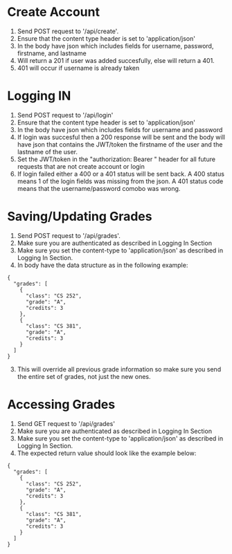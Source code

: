 # Create Account
1. Send POST request to '/api/create'.
2. Ensure that the content type header is set to 'application/json'
3. In the body have json which includes fields for username, password, firstname, and lastname
4. Will return a 201 if user was added succesfully, else will return a 401.
5. 401 will occur if username is already taken

# Logging IN
1. Send POST request to '/api/login'
2. Ensure that the content type header is set to 'application/json'
3. In the body have json which includes fields for username and password
4. If login was succesful then a 200 response will be sent and the body 
will have json that contains the JWT/token the firstname of the user
and the lastname of the user.
5. Set the JWT/token in the "authorization: Bearer <token>" header for all future
requests that are not create account or login
6. If login failed either a 400 or a 401 status will be sent back. A 400 status means
1 of the login fields was missing from the json. A 401 status code means that the username/password comobo was wrong.

# Saving/Updating Grades
1. Send POST request to '/api/grades'.
3. Make sure you are authenticated as described in Logging In Section
4. Make sure you set the content-type to 'application/json' as described in Logging In Section.
2. In body have the data structure as in the following example:
```
{
  "grades": [
    {
      "class": "CS 252",
      "grade": "A",
      "credits": 3
    },
    {
      "class": "CS 381",
      "grade": "A",
      "credits": 3
    }
  ]
}
```
3. This will override all previous grade information so make sure you send the entire set of grades, not just the new ones.

# Accessing Grades
1. Send GET request to '/api/grades'
2. Make sure you are authenticated as described in Logging In Section
3. Make sure you set the content-type to 'application/json' as described in Logging In Section.
4. The expected return value should look like the example below:
```
{
  "grades": [
    {
      "class": "CS 252",
      "grade": "A",
      "credits": 3
    },
    {
      "class": "CS 381",
      "grade": "A",
      "credits": 3
    }
  ]
}
```
